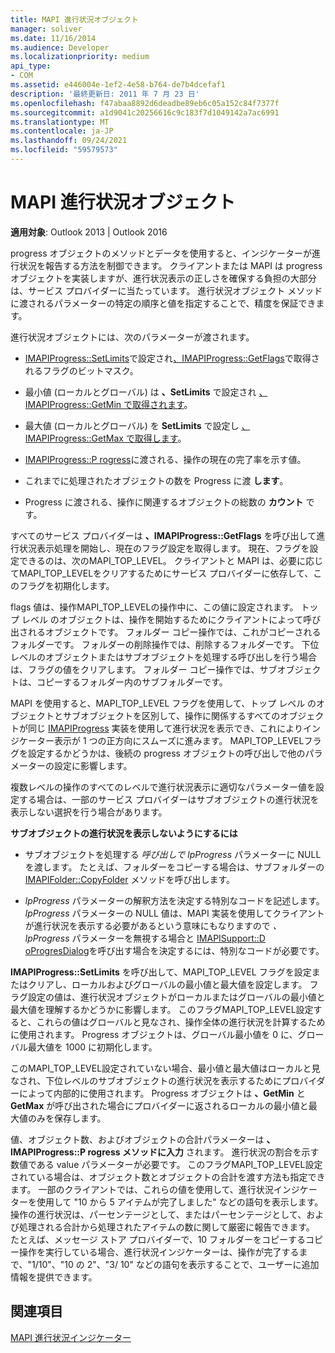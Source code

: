 ```yaml
---
title: MAPI 進行状況オブジェクト
manager: soliver
ms.date: 11/16/2014
ms.audience: Developer
ms.localizationpriority: medium
api_type:
- COM
ms.assetid: e446004e-1ef2-4e58-b764-de7b4dcefaf1
description: '最終更新日: 2011 年 7 月 23 日'
ms.openlocfilehash: f47abaa8892d6deadbe89eb6c05a152c84f7377f
ms.sourcegitcommit: a1d9041c20256616c9c183f7d1049142a7ac6991
ms.translationtype: MT
ms.contentlocale: ja-JP
ms.lasthandoff: 09/24/2021
ms.locfileid: "59579573"
---
```

# <a name="mapi-progress-objects"></a>MAPI 進行状況オブジェクト

  
  
**適用対象**: Outlook 2013 | Outlook 2016 
  
progress オブジェクトのメソッドとデータを使用すると、インジケーターが進行状況を報告する方法を制御できます。 クライアントまたは MAPI は progress オブジェクトを実装しますが、進行状況表示の正しさを確保する負担の大部分は、サービス プロバイダーに当たっています。 進行状況オブジェクト メソッドに渡されるパラメーターの特定の順序と値を指定することで、精度を保証できます。
  
進行状況オブジェクトには、次のパラメーターが渡されます。
  
- [IMAPIProgress::SetLimits](imapiprogress-setlimits.md)で設定され[、IMAPIProgress::GetFlags](imapiprogress-getflags.md)で取得されるフラグのビットマスク。
    
- 最小値 (ローカルとグローバル) は **、SetLimits** で設定され [、IMAPIProgress::GetMin で取得されます](imapiprogress-getmin.md)。
    
- 最大値 (ローカルとグローバル) を **SetLimits** で設定し [、IMAPIProgress::GetMax で取得します](imapiprogress-getmax.md)。
    
- [IMAPIProgress::P rogress](imapiprogress-progress.md)に渡される、操作の現在の完了率を示す値。
    
- これまでに処理されたオブジェクトの数を Progress に渡 **します**。
    
- Progress に渡される、操作に関連するオブジェクトの総数の **カウント** です。
    
すべてのサービス プロバイダーは **、IMAPIProgress::GetFlags** を呼び出して進行状況表示処理を開始し、現在のフラグ設定を取得します。 現在、フラグを設定できるのは、次のMAPI_TOP_LEVEL。 クライアントと MAPI は、必要に応じてMAPI_TOP_LEVELをクリアするためにサービス プロバイダーに依存して、このフラグを初期化します。 
  
flags 値は、操作MAPI_TOP_LEVELの操作中に、この値に設定されます。 トップ レベル のオブジェクトは、操作を開始するためにクライアントによって呼び出されるオブジェクトです。 フォルダー コピー操作では、これがコピーされるフォルダーです。 フォルダーの削除操作では、削除するフォルダーです。 下位レベルのオブジェクトまたはサブオブジェクトを処理する呼び出しを行う場合は、フラグの値をクリアします。 フォルダー コピー操作では、サブオブジェクトは、コピーするフォルダー内のサブフォルダーです。 
  
MAPI を使用すると、MAPI_TOP_LEVEL フラグを使用して、トップ レベル のオブジェクトとサブオブジェクトを区別して、操作に関係するすべてのオブジェクトが同じ [IMAPIProgress](imapiprogressiunknown.md) 実装を使用して進行状況を表示でき、これによりインジケーター表示が 1 つの正方向にスムーズに進みます。 MAPI_TOP_LEVELフラグを設定するかどうかは、後続の progress オブジェクトの呼び出しで他のパラメーターの設定に影響します。 
  
複数レベルの操作のすべてのレベルで進行状況表示に適切なパラメーター値を設定する場合は、一部のサービス プロバイダーはサブオブジェクトの進行状況を表示しない選択を行う場合があります。 
  
 **サブオブジェクトの進行状況を表示しないようにするには**
  
- サブオブジェクトを処理する  _呼び出しで lpProgress_ パラメーターに NULL を渡します。 たとえば、フォルダーをコピーする場合は、サブフォルダーの [IMAPIFolder::CopyFolder](imapifolder-copyfolder.md) メソッドを呼び出します。 
    
- _lpProgress_ パラメーターの解釈方法を決定する特別なコードを記述します。 _lpProgress_ パラメーターの NULL 値は、MAPI 実装を使用してクライアントが進行状況を表示する必要があるという意味にもなりますので _、lpProgress_ パラメーターを無視する場合と [IMAPISupport::D oProgresDialog](imapisupport-doprogressdialog.md)を呼び出す場合を決定するには、特別なコードが必要です。
    
**IMAPIProgress::SetLimits** を呼び出して、MAPI_TOP_LEVEL フラグを設定またはクリアし、ローカルおよびグローバルの最小値と最大値を設定します。 フラグ設定の値は、進行状況オブジェクトがローカルまたはグローバルの最小値と最大値を理解するかどうかに影響します。 このフラグMAPI_TOP_LEVEL設定すると、これらの値はグローバルと見なされ、操作全体の進行状況を計算するために使用されます。 Progress オブジェクトは、グローバル最小値を 0 に、グローバル最大値を 1000 に初期化します。 
  
このMAPI_TOP_LEVEL設定されていない場合、最小値と最大値はローカルと見なされ、下位レベルのサブオブジェクトの進行状況を表示するためにプロバイダーによって内部的に使用されます。 Progress オブジェクトは **、GetMin** と **GetMax** が呼び出された場合にプロバイダーに返されるローカルの最小値と最大値のみを保存します。 
  
値、オブジェクト数、およびオブジェクトの合計パラメーターは **、IMAPIProgress::P rogress メソッドに入力** されます。 進行状況の割合を示す数値である value パラメーターが必要です。 このフラグMAPI_TOP_LEVEL設定されている場合は、オブジェクト数とオブジェクトの合計を渡す方法も指定できます。 一部のクライアントでは、これらの値を使用して、進行状況インジケーターを使用して "10 から 5 アイテムが完了しました" などの語句を表示します。 操作の進行状況は、パーセンテージとして、またはパーセンテージとして、および処理される合計から処理されたアイテムの数に関して厳密に報告できます。 たとえば、メッセージ ストア プロバイダーで、10 フォルダーをコピーするコピー操作を実行している場合、進行状況インジケーターは、操作が完了するまで、"1/10"、"10 の 2"、"3/ 10" などの語句を表示することで、ユーザーに追加情報を提供できます。 
  
## <a name="see-also"></a>関連項目



[MAPI 進行状況インジケーター](mapi-progress-indicators.md)

